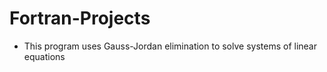 # Fortran-Projects
- This program uses Gauss-Jordan elimination to solve systems of linear equations
